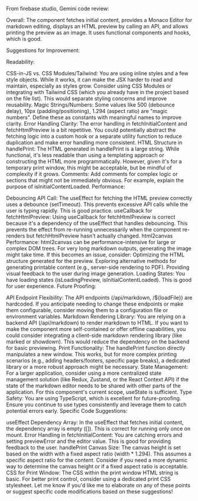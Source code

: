 From firebase studio, Gemini code review:

Overall: The component fetches initial content, provides a Monaco Editor for markdown editing, displays an HTML preview by calling an API, and allows printing the preview as an image. It uses functional components and hooks, which is good.

Suggestions for Improvement:

Readability:

CSS-in-JS vs. CSS Modules/Tailwind: You are using inline styles and a few style objects. While it works, it can make the JSX harder to read and maintain, especially as styles grow. Consider using CSS Modules or integrating with Tailwind CSS (which you already have in the project based on the file list). This would separate styling concerns and improve reusability.
Magic Strings/Numbers: Some values like 500 (debounce delay), 10px (padding/positioning), 1.294 (aspect ratio) are "magic numbers". Define these as constants with meaningful names to improve clarity.
Error Handling Clarity: The error handling in fetchInitialContent and fetchHtmlPreview is a bit repetitive. You could potentially abstract the fetching logic into a custom hook or a separate utility function to reduce duplication and make error handling more consistent.
HTML Structure in handlePrint: The HTML generated in handlePrint is a large string. While functional, it's less readable than using a templating approach or constructing the HTML more programmatically. However, given it's for a temporary print window, this might be acceptable, but be mindful of complexity if it grows.
Comments: Add comments for complex logic or sections that might not be immediately obvious. For example, explain the purpose of isInitialContentLoaded.
Performance:

Debouncing API Call: The useEffect for fetching the HTML preview correctly uses a debounce (setTimeout). This prevents excessive API calls while the user is typing rapidly. This is good practice.
useCallback for fetchHtmlPreview: Using useCallback for fetchHtmlPreview is correct because it's a dependency of the useEffect that handles debouncing. This prevents the effect from re-running unnecessarily when the component re-renders but fetchHtmlPreview hasn't actually changed.
html2canvas Performance: html2canvas can be performance-intensive for large or complex DOM trees. For very long markdown outputs, generating the image might take time. If this becomes an issue, consider:
Optimizing the HTML structure generated for the preview.
Exploring alternative methods for generating printable content (e.g., server-side rendering to PDF).
Providing visual feedback to the user during image generation.
Loading States: You have loading states (isLoadingPreview, isInitialContentLoaded). This is good for user experience.
Future Proofing:

API Endpoint Flexibility: The API endpoints (/api/markdown, /${loadFile}) are hardcoded. If you anticipate needing to change these endpoints or make them configurable, consider moving them to a configuration file or environment variables.
Markdown Rendering Library: You are relying on a backend API (/api/markdown) to render markdown to HTML. If you want to make the component more self-contained or offer offline capabilities, you could consider integrating a client-side markdown rendering library (like marked or showdown). This would reduce the dependency on the backend for basic previewing.
Print Functionality: The handlePrint function directly manipulates a new window. This works, but for more complex printing scenarios (e.g., adding headers/footers, specific page breaks), a dedicated library or a more robust approach might be necessary.
State Management: For a larger application, consider using a more centralized state management solution (like Redux, Zustand, or the React Context API) if the state of the markdown editor needs to be shared with other parts of the application. For this component's current scope, useState is sufficient.
Type Safety: You are using TypeScript, which is excellent for future-proofing. Ensure you continue to use types consistently and leverage them to catch potential errors early.
Specific Code Suggestions:

useEffect Dependency Array: In the useEffect that fetches initial content, the dependency array is empty ([]). This is correct for running only once on mount.
Error Handling in fetchInitialContent: You are catching errors and setting previewError and the editor value. This is good for providing feedback to the user.
handlePrint Canvas Size: The canvas height is set based on the width with a fixed aspect ratio (width * 1.294). This assumes a specific aspect ratio for the content. Consider if you need a more dynamic way to determine the canvas height or if a fixed aspect ratio is acceptable.
CSS for Print Window: The CSS within the print window HTML string is basic. For better print control, consider using a dedicated print CSS stylesheet.
Let me know if you'd like me to elaborate on any of these points or suggest specific code modifications based on these suggestions!